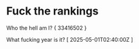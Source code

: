 # Fuck the rankings

Who the hell am I?
{ 33416502 }

What fucking year is it?
[ 2025-05-01T02:40:00Z ]
